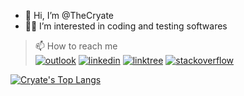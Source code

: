 - 👋 Hi, I’m @TheCryate
- 👨‍💻 I’m interested in coding and testing softwares
> 📫 How to reach me                                                                           
[![outlook](https://img.shields.io/badge/Microsoft_Outlook-0078D4?style=for-the-badge&logo=microsoft-outlook&logoColor=white)][1]
[![linkedin](https://img.shields.io/badge/LinkedIn-0077B5?style=for-the-badge&logo=linkedin&logoColor=white)][2]
[![linktree](https://img.shields.io/badge/linktree-39E09B?style=for-the-badge&logo=linktree&logoColor=white)][3]
[![stackoverflow](https://img.shields.io/badge/Stack_Overflow-FE7A16?style=for-the-badge&logo=stack-overflow&logoColor=white)][4]

[1]: mailto:bathankota@hotmail.com
[2]: https://linkedin.com/in/cryate
[3]: https://linktr.ee/cryate
[4]: https://stackoverflow.com/users/20669644/cryate

[![Cryate's Top Langs](https://github-readme-stats.vercel.app/api/top-langs/?username=TheCryate&size_weight=0.5&count_weight=0.5&theme=highcontrast)](https://github.com/anuraghazra/github-readme-stats)








